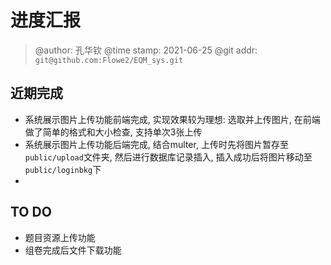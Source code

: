 # 进度汇报
> @author: 孔华钦
> @time stamp: 2021-06-25
> @git addr: `git@github.com:Flowe2/EQM_sys.git`

## 近期完成  
* 系统展示图片上传功能前端完成, 实现效果较为理想: 选取并上传图片, 在前端做了简单的格式和大小检查, 支持单次3张上传  
* 系统展示图片上传功能后端完成, 结合multer, 上传时先将图片暂存至`public/upload`文件夹, 然后进行数据库记录插入, 插入成功后将图片移动至`public/loginbkg`下  
* 

## TO DO
* 题目资源上传功能  
* 组卷完成后文件下载功能  